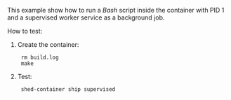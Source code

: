 This example show how to run a _Bash_ script inside the container with PID 1 and
a supervised worker service as a background job.

How to test:

1. Create the container:

        rm build.log
        make

2. Test:

        shed-container ship supervised
